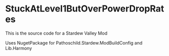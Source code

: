 # StuckAtLevel1ButOverPowerDropRates

This is the source code for a Stardew Valley Mod 

Uses NugetPackage for Pathoschild.Stardew.ModBuildConfig and Lib.Harmony

